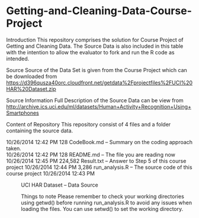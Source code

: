 Getting-and-Cleaning-Data-Course-Project
========================================

Introduction
This repository comprises the solution for Course Project of Getting and Cleaning Data.  The Source Data is also included in this table with the intention to allow the evaluator to fork and run the R code as intended. 

Source
Source of the Data Set is given from the Course Project which can be downloaded from https://d396qusza40orc.cloudfront.net/getdata%2Fprojectfiles%2FUCI%20HAR%20Dataset.zip

Source Information
Full Description of the Source Data can be view from http://archive.ics.uci.edu/ml/datasets/Human+Activity+Recognition+Using+Smartphones

Content of Repository
This repository consist of 4 files and a folder containing the source data.

10/26/2014  12:42 PM      128 CodeBook.md     –  Summary on the coding approach taken.   
10/26/2014  12:42 PM      128 README.md       – The file you are reading now
10/26/2014  12:45 PM  224,582 Result.txt      – Answer to Step 5 of this course project
10/26/2014  12:44 PM    3,286 run_analysis.R  – The source code of this course project
10/26/2014  12:43 PM    <DIR> UCI HAR Dataset – Data Source

Things to note
Please remember to check your working directories using getwd() before running run_analysis.R to avoid any issues when loading the files.  You can use setwd() to set the working directory.

